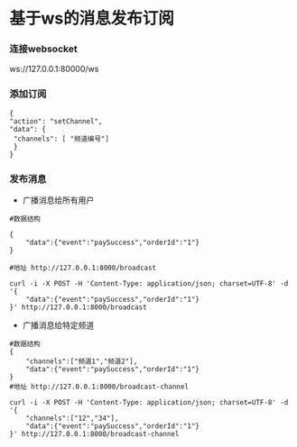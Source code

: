 # 基于ws的消息发布订阅

### 连接websocket
ws://127.0.0.1:80000/ws

### 添加订阅
```
{
"action": "setChannel",
"data": {
 "channels": [ "频道编号"]
 }
}
```

### 发布消息
 - 广播消息给所有用户 
```
#数据结构

{
    "data":{"event":"paySuccess","orderId":"1"}
}

#地址 http://127.0.0.1:8000/broadcast
```
```
curl -i -X POST -H 'Content-Type: application/json; charset=UTF-8' -d '{
    "data":{"event":"paySuccess","orderId":"1"}
}' http://127.0.0.1:8000/broadcast
```
- 广播消息给特定频道
```
#数据结构
{
    "channels":["频道1","频道2"],
    "data":{"event":"paySuccess","orderId":"1"}
}
#地址 http://127.0.0.1:8000/broadcast-channel

```

```
curl -i -X POST -H 'Content-Type: application/json; charset=UTF-8' -d '{
    "channels":["12","34"],
    "data":{"event":"paySuccess","orderId":"1"}
}' http://127.0.0.1:8000/broadcast-channel
```


